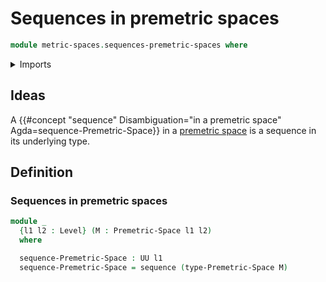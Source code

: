 # Sequences in premetric spaces

```agda
module metric-spaces.sequences-premetric-spaces where
```

<details><summary>Imports</summary>

```agda
open import foundation.sequences
open import foundation.universe-levels

open import metric-spaces.premetric-spaces
```

</details>

## Ideas

A
{{#concept "sequence" Disambiguation="in a premetric space" Agda=sequence-Premetric-Space}}
in a [premetric space](metric-spaces.premetric-spaces.md) is a sequence in its
underlying type.

## Definition

### Sequences in premetric spaces

```agda
module _
  {l1 l2 : Level} (M : Premetric-Space l1 l2)
  where

  sequence-Premetric-Space : UU l1
  sequence-Premetric-Space = sequence (type-Premetric-Space M)
```
